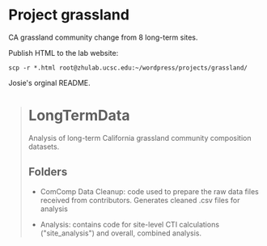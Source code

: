 # Project grassland

CA grassland community change from 8 long-term sites.

Publish HTML to the lab website:
```
scp -r *.html root@zhulab.ucsc.edu:~/wordpress/projects/grassland/
```

Josie's orginal README.
> # LongTermData
> Analysis of long-term California grassland community composition datasets.
> 
> ## Folders
>  - ComComp Data Cleanup: code used to prepare the raw data files received from contributors. Generates cleaned .csv files for analysis
> 
> - Analysis: contains code for site-level CTI calculations ("site_analysis") and overall, combined analysis.